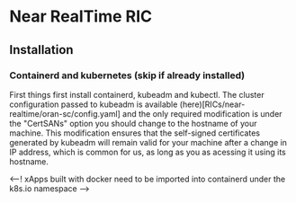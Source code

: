 # Near RealTime RIC

## Installation

### Containerd and kubernetes (skip if already installed)

First things first install containerd, kubeadm and kubectl. The cluster configuration passed to kubeadm is available (here)[RICs/near-realtime/oran-sc/config.yaml] and the only required modification is under the "CertSANs" option you should change to the hostname of your machine. This modification ensures that the self-signed certificates generated by kubeadm will remain valid for your machine after a change in IP address, which is common for us, as long as you as acessing it using its hostname.


<--! xApps built with docker need to be imported into containerd under the k8s.io namespace -->
